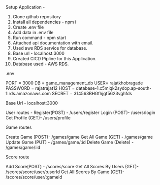 Setup Application - 

1) Clone github repository
2) Install all dependencies - npm i
3) Create .env file
4) Add data in .env file
5) Run command - npm start
6) Attached api documentation with email.
7) Used aws RDS service for database.
8) Base url - localhost:3000
9) Created CICD Pipline for this Application.
10) Database used - AWS RDS.


.env

PORT = 3000
DB = game_management_db
USER= rajatkhobragade
PASSWORD = rajatrajat12
HOST = database-1.c5miqk2sydop.ap-south-1.rds.amazonaws.com
SECRET = 314563BHGfhjgf5623vghfds









Base Url - localhost:3000

User routes - 
Register(POST) - /users/register
Login (POST)- /users/login
Get Profile (GET)- /users/profile

Game routes

Create Game (POST)- /games/game
Get All Game (GET) - /games/game
Update Game (PUT) - /games/game/:id
Delete Game (Delete) - /games/game/:id

Score route

Add Score(POST) - /scores/score
Get All Scores By Users (GET)- /scores/score/user/:userId
Get All Scores By Game (GET)- /scores/score/user/:gameId
